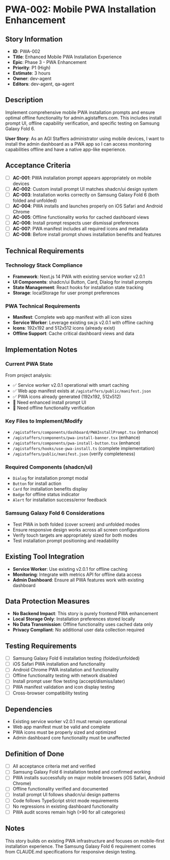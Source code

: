# PWA-002: Mobile PWA Installation Enhancement

## Story Information
- **ID**: PWA-002  
- **Title**: Enhanced Mobile PWA Installation Experience
- **Epic**: Phase 3 - PWA Enhancement
- **Priority**: P1 (High)
- **Estimate**: 3 hours
- **Owner**: dev-agent
- **Editors**: dev-agent, qa-agent

## Description

Implement comprehensive mobile PWA installation prompts and ensure optimal offline functionality for admin.agistaffers.com. This includes install prompt UI, offline capability verification, and specific testing on Samsung Galaxy Fold 6.

**User Story**: As an AGI Staffers administrator using mobile devices, I want to install the admin dashboard as a PWA app so I can access monitoring capabilities offline and have a native app-like experience.

## Acceptance Criteria

- [ ] **AC-001**: PWA installation prompt appears appropriately on mobile devices
- [ ] **AC-002**: Custom install prompt UI matches shadcn/ui design system
- [ ] **AC-003**: Installation works correctly on Samsung Galaxy Fold 6 (both folded and unfolded)
- [ ] **AC-004**: PWA installs and launches properly on iOS Safari and Android Chrome
- [ ] **AC-005**: Offline functionality works for cached dashboard views
- [ ] **AC-006**: Install prompt respects user dismissal preferences
- [ ] **AC-007**: PWA manifest includes all required icons and metadata
- [ ] **AC-008**: Before install prompt shows installation benefits and features

## Technical Requirements

### Technology Stack Compliance
- **Framework**: Next.js 14 PWA with existing service worker v2.0.1
- **UI Components**: shadcn/ui Button, Card, Dialog for install prompts
- **State Management**: React hooks for installation state tracking
- **Storage**: localStorage for user prompt preferences

### PWA Technical Requirements  
- **Manifest**: Complete web app manifest with all icon sizes
- **Service Worker**: Leverage existing sw.js v2.0.1 with offline caching
- **Icons**: 192x192 and 512x512 icons (already exist)
- **Offline Support**: Cache critical dashboard views and data

## Implementation Notes

### Current PWA State
From project analysis:
- ✅ Service worker v2.0.1 operational with smart caching
- ✅ Web app manifest exists at `/agistaffers/public/manifest.json`
- ✅ PWA icons already generated (192x192, 512x512)
- 🔄 Need enhanced install prompt UI
- 🔄 Need offline functionality verification

### Key Files to Implement/Modify
- `/agistaffers/components/dashboard/PWAInstallPrompt.tsx` (enhance)
- `/agistaffers/components/pwa-install-banner.tsx` (enhance) 
- `/agistaffers/components/pwa-install-button.tsx` (enhance)
- `/agistaffers/hooks/use-pwa-install.ts` (complete implementation)
- `/agistaffers/public/manifest.json` (verify completeness)

### Required Components (shadcn/ui)
- `Dialog` for installation prompt modal
- `Button` for install action
- `Card` for installation benefits display  
- `Badge` for offline status indicator
- `Alert` for installation success/error feedback

### Samsung Galaxy Fold 6 Considerations
- Test PWA in both folded (cover screen) and unfolded modes
- Ensure responsive design works across all screen configurations
- Verify touch targets are appropriately sized for both modes
- Test installation prompt positioning and readability

## Existing Tool Integration
- **Service Worker**: Use existing v2.0.1 for offline caching
- **Monitoring**: Integrate with metrics API for offline data access
- **Admin Dashboard**: Ensure all PWA features work with existing dashboard

## Data Protection Measures
- **No Backend Impact**: This story is purely frontend PWA enhancement
- **Local Storage Only**: Installation preferences stored locally
- **No Data Transmission**: Offline functionality uses cached data only
- **Privacy Compliant**: No additional user data collection required

## Testing Requirements

- [ ] Samsung Galaxy Fold 6 installation testing (folded/unfolded)
- [ ] iOS Safari PWA installation and functionality
- [ ] Android Chrome PWA installation and functionality
- [ ] Offline functionality testing with network disabled
- [ ] Install prompt user flow testing (accept/dismiss/later)
- [ ] PWA manifest validation and icon display testing
- [ ] Cross-browser compatibility testing

## Dependencies

- Existing service worker v2.0.1 must remain operational
- Web app manifest must be valid and complete
- PWA icons must be properly sized and optimized
- Admin dashboard core functionality must be unaffected

## Definition of Done

- [ ] All acceptance criteria met and verified
- [ ] Samsung Galaxy Fold 6 installation tested and confirmed working
- [ ] PWA installs successfully on major mobile browsers (iOS Safari, Android Chrome)
- [ ] Offline functionality verified and documented
- [ ] Install prompt UI follows shadcn/ui design patterns
- [ ] Code follows TypeScript strict mode requirements
- [ ] No regressions in existing dashboard functionality
- [ ] PWA audit scores remain high (>90 for all categories)

## Notes

This story builds on existing PWA infrastructure and focuses on mobile-first installation experience. The Samsung Galaxy Fold 6 requirement comes from CLAUDE.md specifications for responsive design testing.